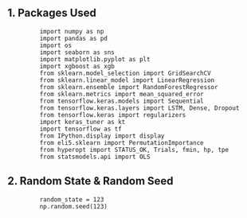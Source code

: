 ## 1. Packages Used
             import numpy as np
             import pandas as pd
             import os
             import seaborn as sns
             import matplotlib.pyplot as plt
             import xgboost as xgb
             from sklearn.model_selection import GridSearchCV
             from sklearn.linear_model import LinearRegression
             from sklearn.ensemble import RandomForestRegressor
             from sklearn.metrics import mean_squared_error
             from tensorflow.keras.models import Sequential
             from tensorflow.keras.layers import LSTM, Dense, Dropout
             from tensorflow.keras import regularizers
             import keras_tuner as kt
             import tensorflow as tf
             from IPython.display import display
             from eli5.sklearn import PermutationImportance
             from hyperopt import STATUS_OK, Trials, fmin, hp, tpe
             from statsmodels.api import OLS

## 2. Random State & Random Seed
             random_state = 123
             np.random.seed(123)
